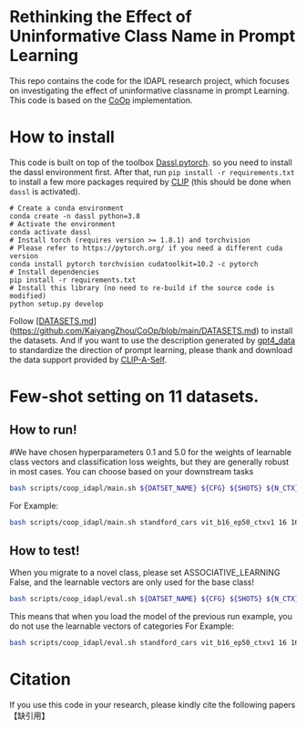 # Rethinking the Effect of Uninformative Class Name in Prompt Learning
This repo contains the code for the IDAPL research project, which focuses on investigating the effect of uninformative classname in prompt Learning. This code is based on the [CoOp](https://github.com/KaiyangZhou/CoOp) implementation.
# How to install
This code is built on top of the toolbox [Dassl.pytorch](https://github.com/KaiyangZhou/Dassl.pytorch). so you need to install the dassl environment first. After that, run `pip install -r requirements.txt` to install a few more packages required by [CLIP](https://github.com/openai/CLIP) (this should be done when `dassl` is activated). 
```
# Create a conda environment
conda create -n dassl python=3.8
# Activate the environment
conda activate dassl
# Install torch (requires version >= 1.8.1) and torchvision
# Please refer to https://pytorch.org/ if you need a different cuda version
conda install pytorch torchvision cudatoolkit=10.2 -c pytorch
# Install dependencies
pip install -r requirements.txt
# Install this library (no need to re-build if the source code is modified)
python setup.py develop
```
Follow [[DATASETS.md](DATASETS.md)](https://github.com/KaiyangZhou/CoOp/blob/main/DATASETS.md) to install the datasets.
And if you want to use the description generated by [gpt4_data](https://github.com/mayug/VDT-Adapter/tree/acece943215deb73545bfa3d005e5de5f5cfec9b/gpt4_data) to standardize the direction of prompt learning, please thank and download the data support provided by [CLIP-A-Self](https://github.com/mayug/VDT-Adapter/tree/main).
# Few-shot setting on 11 datasets.
## How to run!
#We have chosen hyperparameters 0.1 and 5.0 for the weights of learnable class vectors and classification loss weights, but they are generally robust in most cases. You can choose based on your downstream tasks
```Bash
bash scripts/coop_idapl/main.sh ${DATSET_NAME} ${CFG} ${SHOTS} ${N_CTX} ${ASSOCIATIVE_LEARNING} ${SCORE_LC} ${SCORE_CLF}
```
For Example:
```Bash
bash scripts/coop_idapl/main.sh standford_cars vit_b16_ep50_ctxv1 16 16 True 0.1 0.5
```
## How to test!
When you migrate to a novel class, please set ASSOCIATIVE_LEARNING False, and the learnable vectors are only used for the base class!
```Bash
bash scripts/coop_idapl/eval.sh ${DATSET_NAME} ${CFG} ${SHOTS} ${N_CTX} ${ASSOCIATIVE_LEARNING} ${SCORE_LC} ${SCORE_CLF}
```
This means that when you load the model of the previous run example, you do not use the learnable vectors of categories
For Example:
```Bash
bash scripts/coop_idapl/eval.sh standford_cars vit_b16_ep50_ctxv1 16 16 False 0.1 0.5
```
# Citation
If you use this code in your research, please kindly cite the following papers
【缺引用】
